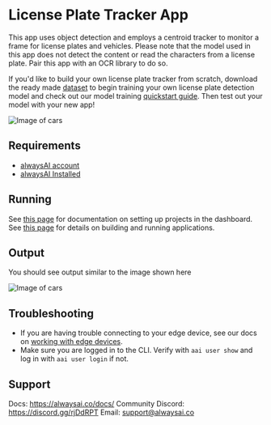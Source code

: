 # License Plate Tracker App
This app uses object detection and employs a centroid tracker to monitor a frame for license plates and vehicles. Please note that the model used in this app does not detect the content or read the characters from a license plate. Pair this app with an OCR library to do so.

If you'd like to build your own license plate tracker from scratch, download the ready made [dataset](https://www.alwaysai.co/docs/_static/beta/dataset_sample_584.zip) to begin training your own license plate detection model and check out our model training [quickstart guide](https://alwaysai.co/docs/model_training/quickstart.html). Then test out your model with your new app!

![Image of cars](hero_cars.png)

## Requirements
- [alwaysAI account](https://alwaysai.co/auth?register=true)
- [alwaysAI Installed](https://alwaysai.co/docs/get_started/development_computer_setup.html)

## Running
See [this page](https://alwaysai.co/docs/alwaysai_workflow/working_with_projects.html) for documentation on setting up projects in the dashboard. See [this page](https://alwaysai.co/blog/building-and-deploying-apps-on-alwaysai) for details on building and running applications.

## Output
You should see output similar to the image shown here

![Image of cars](hero_cars.png)

## Troubleshooting
- If you are having trouble connecting to your edge device, see our docs on [working with edge devices](https://alwaysai.co/docs/alwaysai_workflow/working_with_edge_devices.html).
- Make sure you are logged in to the CLI. Verify with ```aai user show``` and log in with ```aai user login``` if not. 

## Support
Docs: https://alwaysai.co/docs/
Community Discord: https://discord.gg/rjDdRPT
Email: support@alwaysai.co


